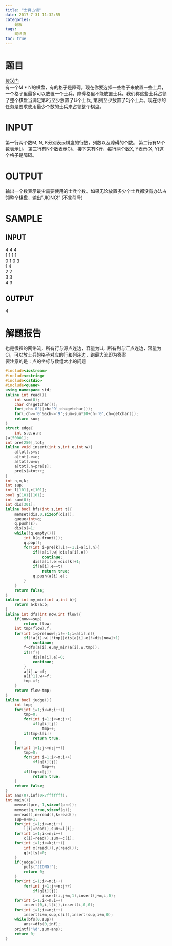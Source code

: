 ```yaml
---
title: "士兵占领"
date: 2017-7-31 11:32:55
categories: 
	题解
tags:
	网络流
toc: true
---
```

# 题目
[传送门](http://www.lydsy.com/JudgeOnline/problem.php?id=1458)  
有一个M * N的棋盘，有的格子是障碍。现在你要选择一些格子来放置一些士兵，一个格子里最多可以放置一个士兵，障碍格里不能放置士兵。我们称这些士兵占领了整个棋盘当满足第i行至少放置了Li个士兵, 第j列至少放置了Cj个士兵。现在你的任务是要求使用最少个数的士兵来占领整个棋盘。
<!--more-->
# INPUT
第一行两个数M, N, K分别表示棋盘的行数，列数以及障碍的个数。 第二行有M个数表示Li。 第三行有N个数表示Ci。 接下来有K行，每行两个数X, Y表示(X, Y)这个格子是障碍。
# OUTPUT
输出一个数表示最少需要使用的士兵个数。如果无论放置多少个士兵都没有办法占领整个棋盘，输出”JIONG!” (不含引号)
# SAMPLE
## INPUT
4 4 4  
1 1 1 1  
0 1 0 3  
1 4  
2 2  
3 3  
4 3
## OUTPUT
4
# 解题报告
也是很裸的网络流，所有行与源点连边，容量为Li，所有列与汇点连边，容量为Ci，可以放士兵的格子对应的行和列连边，跑最大流即为答案  
要注意的是：点的坐标与数组大小的问题
```c++
#include<iostream>
#include<cstring>
#include<cstdio>
#include<queue>
using namespace std;
inline int read(){
    int sum(0);
    char ch(getchar());
    for(;ch<'0'||ch>'9';ch=getchar());
    for(;ch>='0'&&ch<='9';sum=sum*10+ch-'0',ch=getchar());
    return sum;
}
struct edge{
    int s,e,w,n;
}a[50001];
int pre[250],tot;
inline void insert(int s,int e,int w){
    a[tot].s=s;
    a[tot].e=e;
    a[tot].w=w;
    a[tot].n=pre[s];
    pre[s]=tot++;
}
int n,m,k;
int sup;
int l[101],c[101];
bool g[101][101];
int sum(0);
int dis[301];
inline bool bfs(int s,int t){
	memset(dis,0,sizeof(dis));
	queue<int>q;
	q.push(s);
	dis[s]=1;
	while(!q.empty()){
		int k(q.front());
		q.pop();
	 	for(int i=pre[k];i!=-1;i=a[i].n){
			if(!a[i].w||dis[a[i].e])
				continue;
			dis[a[i].e]=dis[k]+1;
			if(a[i].e==t)
				return true;
			q.push(a[i].e);
        }
    }
    return false;
}
inline int my_min(int a,int b){
    return a<b?a:b;
}
inline int dfs(int now,int flow){
	if(now==sup)
		return flow;
	int tmp(flow),f;
	for(int i=pre[now];i!=-1;i=a[i].n){
		if(!a[i].w||!tmp||dis[a[i].e]!=dis[now]+1)
			continue;
		f=dfs(a[i].e,my_min(a[i].w,tmp));
		if(!f){
			dis[a[i].e]=0;
			continue;
		}
		a[i].w-=f;
		a[i^1].w+=f;
		tmp-=f;
	}
	return flow-tmp;
}
inline bool judge(){
    int tmp;
    for(int i=1;i<=m;i++){
        tmp=0;
        for(int j=1;j<=n;j++)
            if(g[i][j])
                tmp++;
        if(tmp<l[i])
            return true;
    }
    for(int j=1;j<=n;j++){
        tmp=0;
        for(int i=1;i<=m;i++)
            if(g[i][j])
                tmp++;
        if(tmp<c[j])
            return true;
    }
    return false;
}
int ans(0),inf(0x7fffffff);
int main(){
    memset(pre,-1,sizeof(pre));
    memset(g,true,sizeof(g));
    m=read(),n=read(),k=read();
    sup=n+m+1;
    for(int i=1;i<=m;i++)
        l[i]=read(),sum+=l[i];
    for(int i=1;i<=n;i++)
        c[i]=read(),sum+=c[i];
    for(int i=1;i<=k;i++){
        int x(read()),y(read());
        g[x][y]=0;
    }
    if(judge()){
        puts("JIONG!");
        return 0;
    }
    for(int i=1;i<=m;i++)
        for(int j=1;j<=n;j++)
            if(g[i][j])
                insert(i,j+m,1),insert(j+m,i,0);
    for(int i=1;i<=m;i++)
        insert(0,i,l[i]),insert(i,0,0);
    for(int i=1;i<=n;i++)
        insert(i+m,sup,c[i]),insert(sup,i+m,0);
    while(bfs(0,sup))
        ans+=dfs(0,inf);
    printf("%d",sum-ans);
    return 0;
}
```